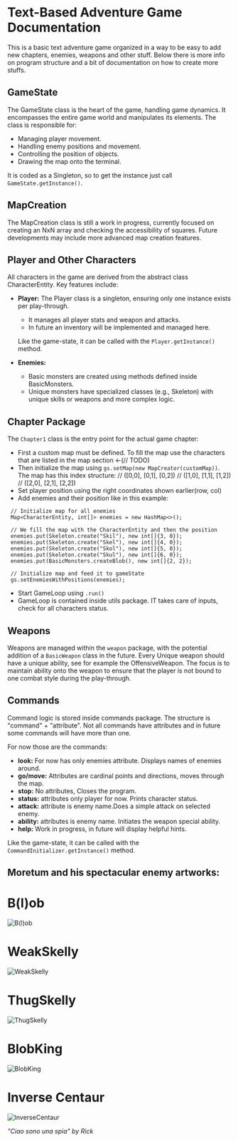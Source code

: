 # Text-Based Adventure Game Documentation

This is a basic text adventure game organized in a way to be easy to add new chapters, enemies, weapons and other stuff.
Below there is more info on program structure and a bit of documentation on how to create more stuffs.

## GameState

The GameState class is the heart of the game, handling game dynamics.
It encompasses the entire game world and manipulates its elements.
The class is responsible for:

- Managing player movement.
- Handling enemy positions and movement.
- Controlling the position of objects.
- Drawing the map onto the terminal.

It is coded as a Singleton, so to get the instance just call `GameState.getInstance()`.

## MapCreation

The MapCreation class is still a work in progress, currently focused on creating an NxN array and checking the
accessibility of squares.
Future developments may include more advanced map creation features.

## Player and Other Characters

All characters in the game are derived from the abstract class CharacterEntity.
Key features include:

- **Player:** The Player class is a singleton, ensuring only one instance exists per play-through.
    - It manages all player stats and weapon and attacks.
    - In future an inventory will be implemented and managed here.

  Like the game-state, it can be called with the `Player.getInstance()` method.
- **Enemies:**
    - Basic monsters are created using methods defined inside BasicMonsters.
    - Unique monsters have specialized classes (e.g., Skeleton) with unique skills or weapons and more complex logic.

## Chapter Package

The `Chapter1` class is the entry point for the actual game chapter:

- First a custom map must be defined. To fill the map use the characters that are listed in the map section  <-(// TODO)
- Then initialize the map using `gs.setMap(new MapCreator(customMap))`.
  The map has this index structure:
  //  ([0,0], [0,1], [0,2])
  //  ([1,0], [1,1], [1,2])
  //  ([2,0], [2,1], [2,2])
- Set player position using the right coordinates shown earlier(row, col)
- Add enemies and their position like in this example:

```
 // Initialize map for all enemies
 Map<CharacterEntity, int[]> enemies = new HashMap<>();

 // We fill the map with the CharacterEntity and then the position
 enemies.put(Skeleton.create("Skil"), new int[]{3, 0});
 enemies.put(Skeleton.create("Skel"), new int[]{4, 0});
 enemies.put(Skeleton.create("Skol"), new int[]{5, 0});
 enemies.put(Skeleton.create("Skul"), new int[]{6, 0});
 enemies.put(BasicMonsters.createBlob(), new int[]{2, 2});

 // Initialize map and feed it to gameState
 gs.setEnemiesWithPositions(enemies);
```

- Start GameLoop using `.run()`
- GameLoop is contained inside utils package. IT takes care of inputs, check for all characters status.

## Weapons

Weapons are managed within the `weapon` package, with the potential addition of a `BasicWeapon` class in the future.
Every Unique weapon should have a unique ability, see for example the OffensiveWeapon.
The focus is to maintain ability onto the weapon to ensure that the player is not bound to one combat style during the
play-through.

## Commands

Command logic is stored inside commands package.
The structure is "command" + "attribute".
Not all commands have attributes and in future some commands will have more than one.

For now those are the commands:

- **look:** For now has only enemies attribute. Displays names of enemies around.
- **go/move:** Attributes are cardinal points and directions, moves through the map.
- **stop:** No attributes, Closes the program.
- **status:** attributes only player for now. Prints character status.
- **attack:** attribute is enemy name.Does a simple attack on selected enemy.
- **ability:** attributes is enemy name. Initiates the weapon special ability.
- **help:** Work in progress, in future will display helpful hints.

Like the game-state, it can be called with the `CommandInitializer.getInstance()` method.

## Moretum and his spectacular enemy artworks:

# B(l)ob

![B(l)ob](src/main/resources/artwork/B(l)ob.png)

# WeakSkelly

![WeakSkelly](src/main/resources/artwork/WeakSkelly.png)

# ThugSkelly

![ThugSkelly](src/main/resources/artwork/ThugSkelly.png)

# BlobKing

![BlobKing](src/main/resources/artwork/BlobKing.png)

# Inverse Centaur

![InverseCentaur](src/main/resources/artwork/InverseCentaur.png)

*"Ciao sono una spia" by Rick*
